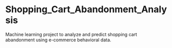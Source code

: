 # Shopping_Cart_Abandonment_Analysis
Machine learning project to analyze and predict shopping cart abandonment using e-commerce behavioral data.
